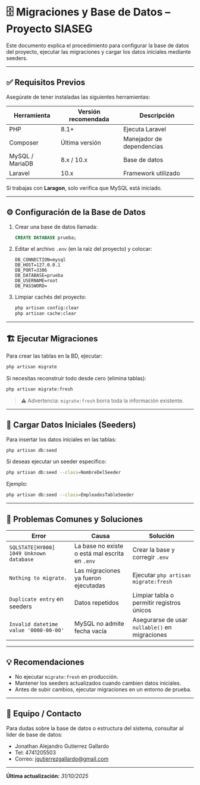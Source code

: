 # 🗄️ Migraciones y Base de Datos – Proyecto SIASEG

Este documento explica el procedimiento para configurar la base de datos del proyecto, ejecutar las migraciones y cargar los datos iniciales mediante seeders.

---

## ✅ Requisitos Previos

Asegúrate de tener instaladas las siguientes herramientas:

| Herramienta     | Versión recomendada | Descripción               |
| --------------- | ------------------- | ------------------------- |
| PHP             | 8.1+                | Ejecuta Laravel           |
| Composer        | Última versión      | Manejador de dependencias |
| MySQL / MariaDB | 8.x / 10.x          | Base de datos             |
| Laravel         | 10.x                | Framework utilizado       |

Si trabajas con **Laragon**, solo verifica que MySQL está iniciado.

---

## ⚙️ Configuración de la Base de Datos

1. Crear una base de datos llamada:

   ```sql
   CREATE DATABASE prueba;
   ```

2. Editar el archivo `.env` (en la raíz del proyecto) y colocar:

   ```env
   DB_CONNECTION=mysql
   DB_HOST=127.0.0.1
   DB_PORT=3306
   DB_DATABASE=prueba
   DB_USERNAME=root
   DB_PASSWORD=
   ```

3. Limpiar cachés del proyecto:

   ```bash
   php artisan config:clear
   php artisan cache:clear
   ```

---

## 🏗️ Ejecutar Migraciones

Para crear las tablas en la BD, ejecutar:

```bash
php artisan migrate
```

Si necesitas reconstruir todo desde cero (elimina tablas):

```bash
php artisan migrate:fresh
```

> ⚠️ Advertencia: `migrate:fresh` borra toda la información existente.

---

## 🌱 Cargar Datos Iniciales (Seeders)

Para insertar los datos iniciales en las tablas:

```bash
php artisan db:seed
```

Si deseas ejecutar un seeder específico:

```bash
php artisan db:seed --class=NombreDelSeeder
```

Ejemplo:

```bash
php artisan db:seed --class=EmpleadosTableSeeder
```

---

## 🧹 Problemas Comunes y Soluciones

| Error                                   | Causa                                          | Solución                                       |
| --------------------------------------- | ---------------------------------------------- | ---------------------------------------------- |
| `SQLSTATE[HY000] 1049 Unknown database` | La base no existe o está mal escrita en `.env` | Crear la base y corregir `.env`                |
| `Nothing to migrate.`                   | Las migraciones ya fueron ejecutadas           | Ejecutar `php artisan migrate:fresh`           |
| `Duplicate entry` en seeders            | Datos repetidos                                | Limpiar tabla o permitir registros únicos      |
| `Invalid datetime value '0000-00-00'`   | MySQL no admite fecha vacía                    | Asegurarse de usar `nullable()` en migraciones |

---

## 💡 Recomendaciones

- No ejecutar `migrate:fresh` en producción.
- Mantener los seeders actualizados cuando cambien datos iniciales.
- Antes de subir cambios, ejecutar migraciones en un entorno de prueba.

---

## 👥 Equipo / Contacto

Para dudas sobre la base de datos o estructura del sistema, consultar al lider de base de datos:

- Jonathan Alejandro Gutierrez Gallardo
- Tel: 4741205503
- Correo: jgutierrezgallardo@gmail.com

---

**Última actualización:** _31/10/2025_
